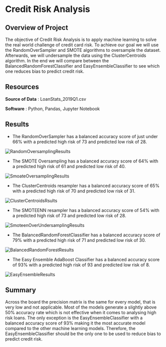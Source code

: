 # Credit Risk Analysis

## Overview of Project
The objective of Credit Risk Analysis is to apply machine learning to solve the real world challenge of credit card risk. To achieve our goal we will use the RandomOverSampler and SMOTE algorithms to oversample the dataset. Afterwards, we will undersample the data using the ClusterCentroids algorithm. In the end we will compare between the BalancedRandomForestClassifier and EasyEnsembleClassifier to see which one reduces bias to predict credit risk.
## Resources
**Source of Data** : LoanStats_2019Q1.csv 

**Software** : Python, Pandas, Jupyter Notebook

## Results

- The RandomOverSampler has a balanced accuracy score of just under 66% with a predicted high risk of 73 and predicted low risk of 28. 

![RandomOversamplingResults](https://user-images.githubusercontent.com/82983000/129909679-191b1836-c275-4cb5-9328-a468d9fe3225.png)

- The SMOTE Oversampling has a balanced accuracy score of 64% with a predicted high risk of 61 and predicted low risk of 40.

 ![SmoateOversamplingResults](https://user-images.githubusercontent.com/82983000/129909890-6562e04c-6082-4162-9283-fc9977a6516b.png)
 
- The ClusterCentroids resampler has a balanced accuracy score of 65% with a predicted high risk of 70 and predicted low risk of 31.

 ![ClusterCentroidsRsults](https://user-images.githubusercontent.com/82983000/129910050-15102f0c-1d1f-4615-a899-e0b69c30fe01.png)

- The SMOTEENN resampler has a balanced accuracy score of 54% with a predicted high risk of 73 and predicted low risk of 28.

 ![SmoteenOverUndersamplingResults](https://user-images.githubusercontent.com/82983000/129910274-138a30ad-f72b-4aaf-b8ec-8d8ff80492d6.png)
 
- The BalancedRandomForestClassifier has a balanced accuracy score of 79% with a predicted high risk of 71 and predicted low risk of 30.

 ![BalancedRandomForestResults](https://user-images.githubusercontent.com/82983000/129910544-30c3b2e7-415c-4331-8699-192cf9dd6fd2.png)
 
- The Easy Ensemble AdaBoost Classifier has a balanced accuracy score of 93% with a predicted high risk of 93 and predicted low risk of 8.

 ![EasyEnsembleResults](https://user-images.githubusercontent.com/82983000/129910674-9bafdc91-1df7-4bbb-8ac9-1614777e16a4.png)
 


## Summary
Across the board the precision matrix is the same for every model, that is very low and not applicable. Most of the models generate a slightly above 50% accuracy rate which is not effective when it comes to analysing high risk loans. The only exception is the EasyEnsembleClassifier with a balanced accuracy score of 93% making it the most accurate model compared to the other machine learning models. Therefore, the EasyEnsembleClassifier should be the only one to be used to reduce bias to predict credit risk. 

